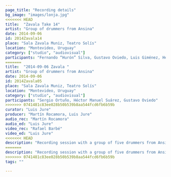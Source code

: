 ```yaml
---
page_title: "Recording details"
bg_image: "images/lonja.jpg"
<<<<<<< HEAD
title:  "Zavala Take 14"  
artist: "Group of drummers from Ansina"  
date: 2014-09-06  
id: 2014Zavala14
place: "Sala Zavala Muniz, Teatro Solís"  
location: "Montevideo, Uruguay"  
category: ["studio", "audiovisual"]  
participants: "Fernando “Hurón” Silva, Gustavo Oviedo, Luis Giménez, Héctor Manuel Suárez, Sergio Ortuño"  
=======
title:  "2014-09-06 Zavala "  
artist: "Group of drummers from Ansina"  
date: 2014-09-06  
id: 2014Zavala05
place: "Sala Zavala Muniz, Teatro Solís"  
location: "Montevideo, Uruguay"  
category: ["studio", "audiovisual"]  
participants: "Sergio Ortuño, Héctor Manuel Suárez, Gustavo Oviedo"  
>>>>>>> 0741481c83ee028b50b539b8aa544fcd6fb6b59b
curator: "Luis Jure"  
producer: "Martín Rocamora, Luis Jure"  
audio_rec: "Martín Rocamora"  
audio_ed: "Luis Jure"  
video_rec: "Rafael Barbé"  
video_ed: "Luis Jure"  
<<<<<<< HEAD
description: "Recording session with a group of five drummers from Ansina, take 14"  
=======
description: "Recording session with a group of five drummers from Ansina, take 5"  
>>>>>>> 0741481c83ee028b50b539b8aa544fcd6fb6b59b
tags: ""  

---
```

